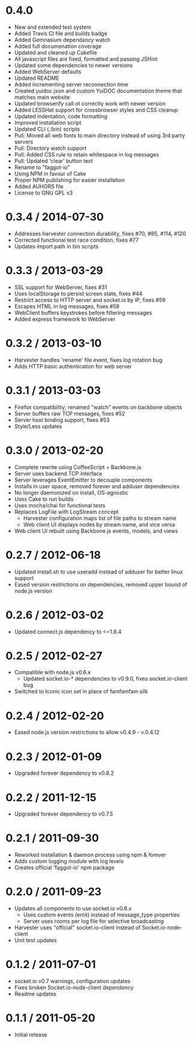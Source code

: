 # 0.4.0

- New and extended test system
- Added Travis CI file and builds badge
- Added Gemnasium dependancy watch
- Added full documenation coverage
- Updated and cleaned up Cakefile
- All javascript files are fixed, formatted and passing JSHint
- Updated some dependencies to newer versions
- Added WebServer defaults
- Updated README
- Added incrementing server reconnection time
- Created yuidoc.json and custom YuiDOC documentation theme that matches main website
- Updated browserify call ot correctly work with newer version
- Added LESSHat support for crossbrowser styles and CSS cleanup
- Updated indentation, code formatting
- Improved installation script
- Updated CLI (./bin) scripts
- Pull: Moved all web fonts to main directory instead of using 3rd party servers
- Pull: Directory watch support
- Pull: Added CSS rule to retain whitespace in log messages
- Pull: Updated 'clear' button text
- Rename to "faggot-io"
- Using NPM in favour of Cake
- Proper NPM publishing for easier installation
- Added AUHORS file
- License to GNU GPL v3

# 0.3.4 / 2014-07-30

- Addresses harvester connection durability, fixes #70, #85, #114, #120
- Corrected functional test race condition, fixes #77
- Updates import path in bin scripts

# 0.3.3 / 2013-03-29

- SSL support for WebServer, fixes #31
- Uses localStorage to persist screen state, fixes #44
- Restrict access to HTTP server and socket.io by IP, fixes #59
- Escapes HTML in log messages, fixes #58
- WebClient buffers keystrokes before filtering messages
- Added express framework to WebServer

# 0.3.2 / 2013-03-10

- Harvester handles 'rename' file event, fixes log rotation bug
- Adds HTTP basic authentication for web server

# 0.3.1 / 2013-03-03

- Firefox compatibility; renamed "watch" events on backbone objects
- Server buffers raw TCP messages, fixes #52
- Server host binding support, fixes #53
- Style/Less updates

# 0.3.0 / 2013-02-20

- Complete rewrite using CoffeeScript + Backbone.js
- Server uses backend TCP interface
- Server leverages EventEmitter to decouple components
- Installs in user space, removed forever and adduser dependencies
- No longer daemonized on install, OS-agnostic
- Uses Cake to run builds
- Uses mocha/chai for functional tests
- Replaces LogFile with LogStream concept
  - Harvester configuration maps list of file paths to stream name
  - Web client UI displays nodes by stream name, and vice versa
- Web client UI rebuilt using Backbone.js events, models, and views

# 0.2.7 / 2012-06-18

- Updated install.sh to use useradd instead of adduser for better linux support
- Eased version restrictions on dependencies, removed upper bound of node.js version

# 0.2.6 / 2012-03-02

- Updated connect.js dependency to <=1.8.4

# 0.2.5 / 2012-02-27

- Compatible with node.js v0.6.x
  - Updated socket.io-* dependencies to v0.9.0, fixes socket.io-client bug
- Switched to Iconic icon set in place of famfamfam silk

# 0.2.4 / 2012-02-20

- Eased node.js version restrictions to allow v0.4.9 - v.0.4.12

# 0.2.3 / 2012-01-09

- Upgraded forever dependency to v0.8.2

# 0.2.2 / 2011-12-15

- Upgraded forever dependency to v0.7.5

# 0.2.1 / 2011-09-30

- Reworked installation & daemon process using npm & forever
- Adds custom logging module with log levels
- Creates official 'faggot-io' npm package

# 0.2.0 / 2011-09-23

- Updates all components to use socket.io v0.8.x
  - Uses custom events (emit) instead of message_type properties
  - Server uses rooms per log file for selective broadcasting
- Harvester uses "official" socket.io-client instead of Socket.io-node-client
- Unit test updates

# 0.1.2 / 2011-07-01

- socket.io v0.7 warnings, configuration updates
- Fixes broken Socket.io-node-client dependency
- Readme updates

# 0.1.1 / 2011-05-20

- Initial release
